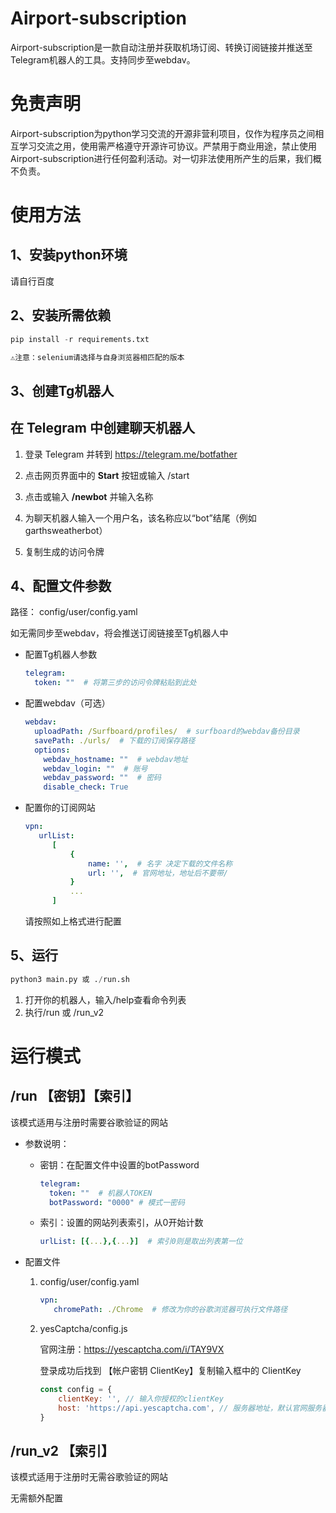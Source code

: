 # Airport-subscription

Airport-subscription是一款自动注册并获取机场订阅、转换订阅链接并推送至Telegram机器人的工具。支持同步至webdav。



# 免责声明

Airport-subscription为python学习交流的开源非营利项目，仅作为程序员之间相互学习交流之用，使用需严格遵守开源许可协议。严禁用于商业用途，禁止使用Airport-subscription进行任何盈利活动。对一切非法使用所产生的后果，我们概不负责。



# 使用方法

## 1、安装python环境

请自行百度



## 2、安装所需依赖

```python
pip install -r requirements.txt

⚠️注意：selenium请选择与自身浏览器相匹配的版本
```



## 3、创建Tg机器人

## 在 Telegram 中创建聊天机器人

1. 登录 Telegram 并转到 https://telegram.me/botfather

2. 点击网页界面中的 **Start** 按钮或输入 /start

3. 点击或输入 **/newbot** 并输入名称

4. 为聊天机器人输入一个用户名，该名称应以“bot”结尾（例如 garthsweatherbot）

5. 复制生成的访问令牌

   

## 4、配置文件参数

路径： config/user/config.yaml

如无需同步至webdav，将会推送订阅链接至Tg机器人中

- 配置Tg机器人参数

  ```yaml
  telegram:
    token: ""  # 将第三步的访问令牌粘贴到此处
  ```



- 配置webdav（可选）

  ```yaml
  webdav:
    uploadPath: /Surfboard/profiles/  # surfboard的webdav备份目录
    savePath: ./urls/  # 下载的订阅保存路径
    options:
      webdav_hostname: ""  # webdav地址
      webdav_login: ""  # 账号
      webdav_password: ""  # 密码
      disable_check: True
  ```

  

- 配置你的订阅网站

  ```yaml
  vpn:
     urlList:    
        [
            {
                name: '',  # 名字 决定下载的文件名称
                url: '',  # 官网地址，地址后不要带/
            }
            ...
        ]
  ```

  请按照如上格式进行配置



## 5、运行

  ```python
  python3 main.py 或 ./run.sh
  ```

1. 打开你的机器人，输入/help查看命令列表
2. 执行/run 或 /run_v2



# 运行模式

## /run 【密钥】【索引】

该模式适用与注册时需要谷歌验证的网站

- 参数说明：

  - 密钥：在配置文件中设置的botPassword

    ```yaml
    telegram:
      token: ""  # 机器人TOKEN
      botPassword: "0000" # 模式一密码
    ```

  - 索引：设置的网站列表索引，从0开始计数

    ```yaml
    urlList: [{...},{...}]  # 索引0则是取出列表第一位
    ```

  

- 配置文件

  1. config/user/config.yaml

     ```yaml
     vpn:
        chromePath: ./Chrome  # 修改为你的谷歌浏览器可执行文件路径
     ```

  2. yesCaptcha/config.js

     官网注册：https://yescaptcha.com/i/TAY9VX

     登录成功后找到 【帐户密钥 ClientKey】复制输入框中的 ClientKey

     ```js
     const config = {
         clientKey: '', // 输入你授权的clientKey
         host: 'https://api.yescaptcha.com', // 服务器地址，默认官网服务器	
     }
     ```



## /run_v2 【索引】

该模式适用于注册时无需谷歌验证的网站

无需额外配置
